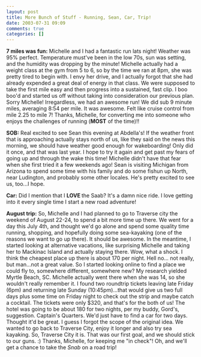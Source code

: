 ```yaml
---
layout: post
title: More Bunch of Stuff - Running, Sean, Car, Trip!
date: 2003-07-31 09:09
comments: true
categories: []
---
```

<b>7 miles was fun:</b>
Michelle and I had a fantastic run lats night! Weather was 95% perfect. Temperature must've been in the low 70s, sun was setting, and the humidity was dropping by the minute! Michelle actually had a weight class at the gym from 5 to 6, so by the time we ran at 8pm, she was pretty tired to begin with. I envy her drive, and I actually forgot that she had already expended a great deal of energy in that class. We were supposed to take the first mile easy and then progress into a sustained, fast clip. I boo boo'd and started us off without taking into consideration our previous plan. Sorry Michelle! Irregardless, we had an awesome run! We did sub 9 minute miles, averaging 8:54 per mile. It was awesome. Felt like cruise control from mile 2.25 to mile 7! Thanks, Michelle, for converting me into someone who enjoys the challenges of running (<b>MOST</b> of the time)!!

<b>SOB:</b>
Real excited to see Sean this evening at Abdella's! If the weather front that is approaching actually stays north of us, like they said on the news this morning, we should have weather good enough for wakeboarding! Only did it once, and that was last year. I hope to try it again and get past my fears of going up and through the wake this time! Michelle didn't have that fear when she first tried it a few weekends ago! Sean is visiting Michigan from Arizona to spend some time with his family and do some fishun up North, near Ludington, and probably some other locales. He's pretty excited to see us, too...I hope.

<b>Car:</b>
Did I mention that I <strong>LOVE </strong>the Saab? It's a damn nice ride. I love getting into it every single time I start a new road adventure!

<b>August trip:</b>
So, Michelle and I had planned to go to Traverse city the weekend of August 22-24, to spend a bit more time up there. We went for a day this July 4th, and thought we'd go alone and spend some quality time running, shopping, and hopefully doing some sea-kayaking (one of the reasons we want to go up there). It should be awesome. In the meantime, I started looking at alternative vacations, like surprising Michelle and taking her to Mackinac Island and actually staying there. Wow, what a shock. I think the cheapest place up there is about 170 per night. Hell no... not really, but man...not a great value. So I started looking online to find a place we could fly to, somewhere different, somewhere new? My research yielded Myrtle Beach, SC. Michelle actually went there when she was 14, so she wouldn't really remember it. I found two roundtrip tickets leaving late Friday (6pm) and returning late Sunday (10:45pm)...that would give us two full days plus some time on Friday night to check out the strip and maybe catch a cocktail. The tickets were only $320, and that's for the both of us! The hotel was going to be about 180 for two nights, per my buddy, Gord's, suggestion. Captain's Quarters. We'd just have to find a car for two days. Thought it'd be great. I guess I forgot the scope of the original idea. We wanted to go back to Traverse City, enjoy it longer and also try sea kayaking. So, Traverse City it is. That was our first goal, and we should stick to our guns. :) Thanks, Michelle, for keeping me "in check"! Oh, and we'll get a chance to take the <em>Snab </em>on a road trip!
